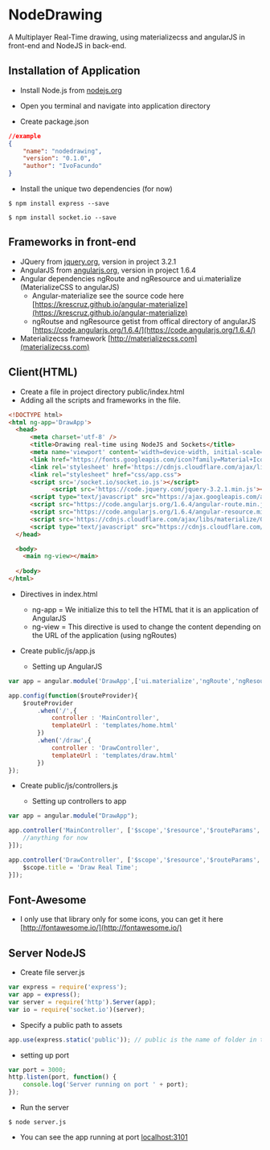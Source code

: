 # NodeDrawing
A Multiplayer Real-Time drawing, using materializecss and angularJS in front-end and NodeJS in back-end.

## Installation of Application

* Install Node.js from [nodejs.org](https://nodejs.org/en/download/)

* Open you terminal and navigate into application directory

* Create package.json

```json
//example
{
	"name": "nodedrawing",
	"version": "0.1.0",
	"author": "IvoFacundo"
}
```

* Install the unique two dependencies (for now)

```shell
$ npm install express --save
```

```shell
$ npm install socket.io --save
```

## Frameworks in front-end

* JQuery from [jquery.org](https://code.jquery.com/), version in project 3.2.1
* AngularJS from [angularjs.org](https://angularjs.org/), version in project 1.6.4
* Angular dependencies ngRoute and ngResource and ui.materialize (MaterializeCSS to angularJS)
  * Angular-materialize see the source code here [https://krescruz.github.io/angular-materialize](https://krescruz.github.io/angular-materialize)
  * ngRoutse and ngResource getist from offical directory of angularJS [https://code.angularjs.org/1.6.4/](https://code.angularjs.org/1.6.4/) 
* Materializecss framework [http://materializecss.com](materializecss.com)

## Client(HTML)
* Create a file in project directory public/index.html
* Adding all the scripts and frameworks in the file.

```html
<!DOCTYPE html>
<html ng-app='DrawApp'> 
  <head>
      <meta charset='utf-8' />
      <title>Drawing real-time using NodeJS and Sockets</title>
      <meta name='viewport' content='width=device-width, initial-scale=1.0'/>
      <link href="https://fonts.googleapis.com/icon?family=Material+Icons" rel="stylesheet">
      <link rel='stylesheet' href='https://cdnjs.cloudflare.com/ajax/libs/materialize/0.99.0/css/materialize.min.css'>
      <link rel="stylesheet" href="css/app.css">
      <script src='/socket.io/socket.io.js'></script>
			<script src='https://code.jquery.com/jquery-3.2.1.min.js'></script>
      <script type="text/javascript" src="https://ajax.googleapis.com/ajax/libs/angularjs/1.6.4/angular.min.js"></script>
      <script src="https://code.angularjs.org/1.6.4/angular-route.min.js"></script>
      <script src="https://code.angularjs.org/1.6.4/angular-resource.min.js"></script>
      <script src='https://cdnjs.cloudflare.com/ajax/libs/materialize/0.99.0/js/materialize.min.js'></script>
      <script type="text/javascript" src="https://cdnjs.cloudflare.com/ajax/libs/angular-materialize/0.2.2/angular-materialize.min.js"></script> 
  </head>

  <body>
    <main ng-view></main>
 
  </body>
</html>
```

* Directives in index.html
	* ng-app = We initialize this to tell the HTML that it is an application of AngularJS
	* ng-view = This directive is used to change the content depending on the URL of the application (using ngRoutes)
	
* Create public/js/app.js
	* Setting up AngularJS 
```javascript
var app = angular.module('DrawApp',['ui.materialize','ngRoute','ngResource']);

app.config(function($routeProvider){
    $routeProvider
        .when('/',{
            controller : 'MainController',
            templateUrl : 'templates/home.html'
        })
        .when('/draw',{
            controller : 'DrawController',
            templateUrl : 'templates/draw.html'
        })
});
```


* Create public/js/controllers.js

	* Setting up controllers to app
```javascript
var app = angular.module("DrawApp");

app.controller('MainController', ['$scope','$resource','$routeParams', function($scope,$resource,$routeParams){
	//anything for now
}]);

app.controller('DrawController', ['$scope','$resource','$routeParams', function($scope,$resource,$routeParams){
	$scope.title = 'Draw Real Time';
}]);
```

## Font-Awesome 
* I only use that library only for some icons, you can get it here [http://fontawesome.io/](http://fontawesome.io/)

## Server NodeJS

* Create file server.js

```javascript
var express = require('express');
var app = express();
var server = require('http').Server(app);
var io = require('socket.io')(server);
```

* Specify a public path to assets
```javascript
app.use(express.static('public')); // public is the name of folder in the app
```

* setting up port
```javascript
var port = 3000;
http.listen(port, function() {
	console.log('Server running on port ' + port);
});
```

* Run the server
```shell
$ node server.js
```

* You can see the app running at port [localhost:3101](http://localhost:3101)





